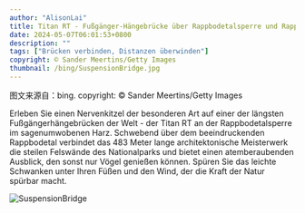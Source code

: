 ```yaml
---
author: "AlisonLai"
title: Titan RT - Fußgänger-Hängebrücke über Rappbodetalsperre und Rappbode im Nationalpark Harz, Sachsen-Anhalt (© Sander Meertins/Getty Images)
date: 2024-05-07T06:01:53+0800
description: ""
tags: ["Brücken verbinden, Distanzen überwinden"]
copyright: © Sander Meertins/Getty Images
thumbnail: /bing/SuspensionBridge.jpg
---
```

图文来源自：bing.  copyright: © Sander Meertins/Getty Images

Erleben Sie einen Nervenkitzel der besonderen Art auf einer der längsten Fußgängerhängebrücken der Welt - der Titan RT an der Rappbodetalsperre im sagenumwobenen Harz. Schwebend über dem beeindruckenden Rappbodetal verbindet das 483 Meter lange architektonische Meisterwerk die steilen Felswände des Nationalparks und bietet einen atemberaubenden Ausblick, den sonst nur Vögel genießen können. Spüren Sie das leichte Schwanken unter Ihren Füßen und den Wind, der die Kraft der Natur spürbar macht.

![SuspensionBridge](/bing/SuspensionBridge.jpg)